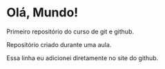 # Olá, Mundo!
 Primeiro repositório do curso de git e github.

Repositório criado durante uma aula.

Essa linha eu adicionei diretamente no site do github.
